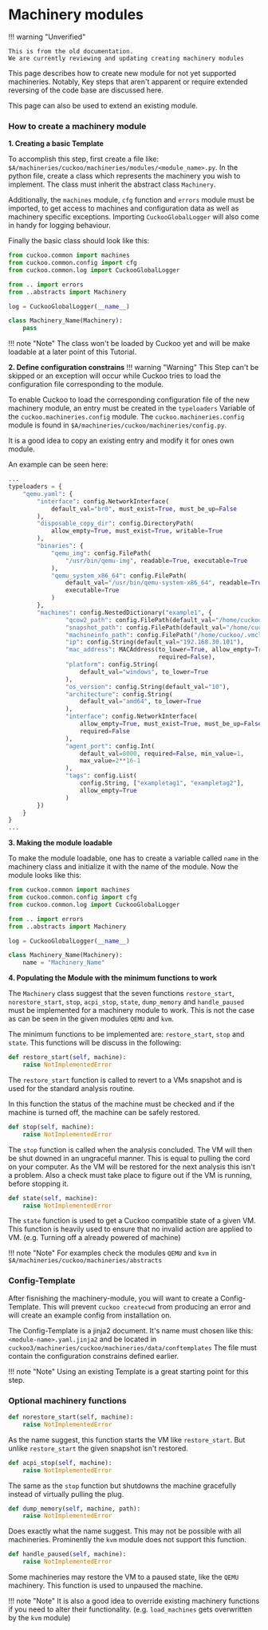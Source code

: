 # Machinery modules

!!! warning "Unverified"

    This is from the old documentation.  
    We are currently reviewing and updating creating machinery modules


This page describes how to create new module
for not yet supported machineries.
Notably, Key steps that aren't apparent
or require extended reversing of the code base are discussed here.

This page can also be used to extend an existing module.

### How to create a machinery module

**1. Creating a basic Template**

To accomplish this step, first create a file like:
`$A/machineries/cuckoo/machineries/modules/<module_name>.py`.
In the python file, create a class which represents the machinery
you wish to implement.
The class must inherit the abstract class `Machinery`.

Additionally, the `machines` module, `cfg` function and `errors` module
must be imported, to get access to machines and configuration data
as well as machinery specific exceptions.
Importing `CuckooGlobalLogger` will also come in handy for logging behaviour.

Finally the basic class should look like this:

```python
from cuckoo.common import machines
from cuckoo.common.config import cfg
from cuckoo.common.log import CuckooGlobalLogger

from .. import errors
from ..abstracts import Machinery

log = CuckooGlobalLogger(__name__)

class Machinery_Name(Machinery):
    pass

```
!!! note "Note"
    The class won't be loaded by Cuckoo yet
    and will be make loadable at a later point of this Tutorial.

**2. Define configuration constrains**
!!! warning "Warning"
    This Step can't be skipped or an exception will occur while
    Cuckoo tries to load the configuration file corresponding to the module.

To enable Cuckoo to load the corresponding configuration file
of the new machinery module, an entry must be created in the `typeloaders`
Variable of the `cuckoo.machineries.config` module.
The `cuckoo.machineries.config` module is found in
`$A/machineries/cuckoo/machineries/config.py`.

It is a good idea to copy an existing entry and modify it
for ones own module.

An example can be seen here:
```python
...
typeloaders = {
    "qemu.yaml": {
        "interface": config.NetworkInterface(
            default_val="br0", must_exist=True, must_be_up=False
        ),
        "disposable_copy_dir": config.DirectoryPath(
            allow_empty=True, must_exist=True, writable=True
        ),
        "binaries": {
            "qemu_img": config.FilePath(
                "/usr/bin/qemu-img", readable=True, executable=True
            ),
            "qemu_system_x86_64": config.FilePath(
                default_val="/usr/bin/qemu-system-x86_64", readable=True,
                executable=True
            )
        },
        "machines": config.NestedDictionary("example1", {
                "qcow2_path": config.FilePath(default_val="/home/cuckoo/.vmcloak/vms/qemu/win10_1/disk.qcow2", readable=True),
                "snapshot_path": config.FilePath(default_val="/home/cuckoo/.vmcloak/vms/qemu/win10_1/memory.snapshot", readable=True),
                "machineinfo_path": config.FilePath("/home/cuckoo/.vmcloak/vms/qemu/win10_1/machineinfo.json", readable=True),
                "ip": config.String(default_val="192.168.30.101"),
                "mac_address": MACAddress(to_lower=True, allow_empty=True,
                                          required=False),
                "platform": config.String(
                    default_val="windows", to_lower=True
                ),
                "os_version": config.String(default_val="10"),
                "architecture": config.String(
                    default_val="amd64", to_lower=True
                ),
                "interface": config.NetworkInterface(
                    allow_empty=True, must_exist=True, must_be_up=False,
                    required=False
                ),
                "agent_port": config.Int(
                    default_val=8000, required=False, min_value=1,
                    max_value=2**16-1
                ),
                "tags": config.List(
                    config.String, ["exampletag1", "exampletag2"],
                    allow_empty=True
                )
        })
    }
}
...
```

**3. Making the module loadable**

To make the module loadable, one has to create a variable
called `name` in the machinery class
and initialize it with the name of the module.
Now the module looks like this:

```python
from cuckoo.common import machines
from cuckoo.common.config import cfg
from cuckoo.common.log import CuckooGlobalLogger

from .. import errors
from ..abstracts import Machinery

log = CuckooGlobalLogger(__name__)

class Machinery_Name(Machinery):
    name = "Machinery_Name"

```

**4. Populating the Module with the minimum functions to work**

The `Machinery` class suggest that the seven functions `restore_start`,
`norestore_start`, `stop`, `acpi_stop`, `state`, `dump_memory`
and `handle_paused` must be implemented for a machinery module to work.
This is not the case as can be seen in the given modules `QEMU`
and `kvm`.

The minimum functions to be implemented are: `restore_start`, `stop`
and `state`. This functions will be discuss in the following:

```python
def restore_start(self, machine):
    raise NotImplementedError
```

The `restore_start` function is called to revert to a VMs snapshot
and is used for the standard analysis routine.

In this function the status of the machine must be checked
and if the machine is turned off, the machine can be safely restored.

```python
def stop(self, machine):
    raise NotImplementedError
```

The `stop` function is called when the analysis concluded.
The VM will then be shut downed in an ungraceful manner.
This is equal to pulling the cord on your computer.
As the VM will be restored for the next analysis this isn't a problem.
Also a check must take place to figure out if the VM is running,
before stopping it.

```python
def state(self, machine):
    raise NotImplementedError
```

The `state` function is used to get a Cuckoo compatible state
of a given VM. This function is heavily used to ensure that
no invalid action are applied to VM. (e.g. Turning off a already
powered of machine)

!!! note "Note"
    For examples check the modules `QEMU` and `kvm`
    in `$A/machineries/cuckoo/machineries/abstracts`

### Config-Template

After fisnishing the machinery-module, you will want to create a Config-Template.
This will prevent `cuckoo createcwd` from producing an error and will create
an example config from installation on.

The Config-Template is a jinja2 document. It's name must chosen like this:
`<module-name>.yaml.jinja2` and be located in `cuckoo3/machineries/cuckoo/machineries/data/conftemplates`
The file must contain the configuration constrains defined earlier.

!!! note "Note"
    Using an existing Template is a great starting point for this step.

### Optional machinery functions

```python
def norestore_start(self, machine):
    raise NotImplementedError
```

As the name suggest, this function starts the VM like `restore_start`.
But unlike `restore_start` the given snapshot isn't restored.

```python
def acpi_stop(self, machine):
    raise NotImplementedError
```

The same as the `stop` function but shutdowns the machine
gracefully instead of virtually pulling the plug.

```python
def dump_memory(self, machine, path):
    raise NotImplementedError
```

Does exactly what the name suggest. This may not be possible with all
machineries. Prominently the `kvm` module does not support this function.

```python
def handle_paused(self, machine):
    raise NotImplementedError
```

Some machineries may restore the VM to a paused state, like the `QEMU`
machinery. This function is used to unpaused the machine.

!!! note "Note"
    It is also a good idea to override existing machinery functions
    if you need to alter their functionality. (e.g. `load_machines`
    gets overwritten by the `kvm` module)

